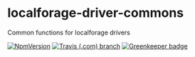 # localforage-driver-commons

Common functions for localforage drivers

[![NpmVersion](https://img.shields.io/npm/v/localforage-driver-commons.svg?style=flat-square)](https://www.npmjs.com/package/localforage-driver-commons)
[![Travis (.com) branch](https://img.shields.io/travis/com/Alorel/localforage-driver-commons/1.0.3.svg?style=flat-square)](https://travis-ci.com/Alorel/localforage-driver-commons)
[![Greenkeeper badge](https://badges.greenkeeper.io/Alorel/localforage-driver-commons.svg)](https://greenkeeper.io/)
